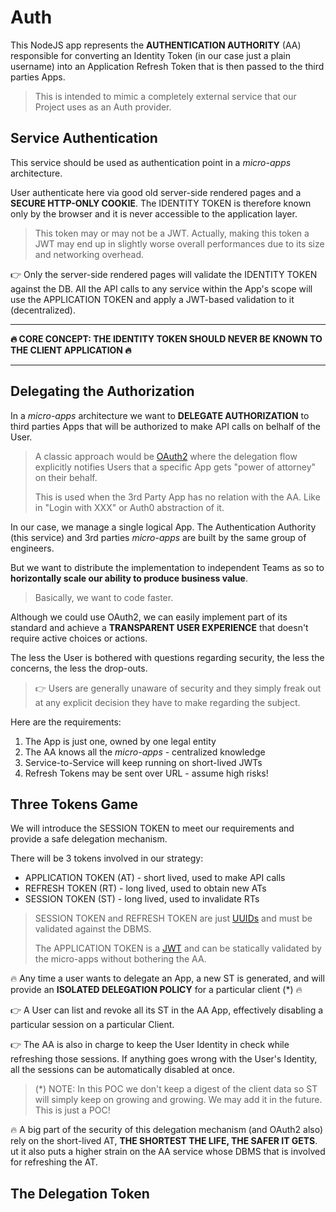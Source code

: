 # Auth

This NodeJS app represents the **AUTHENTICATION AUTHORITY** (AA) responsible for converting an Identity Token (in our case just a plain username) into an Application Refresh Token that is then passed to the third parties Apps.

> This is intended to mimic a completely external service that our Project uses as an Auth provider.

## Service Authentication

This service should be used as authentication point in a _micro-apps_ architecture.

User authenticate here via good old server-side rendered pages and a **SECURE HTTP-ONLY COOKIE**. The IDENTITY TOKEN is therefore known only
by the browser and it is never accessible to the application layer.

> This token may or may not be a JWT. Actually, making this token a JWT may end up in slightly worse overall performances due to its size and networking overhead.

👉 Only the server-side rendered pages will validate the IDENTITY TOKEN against the DB. All the API calls to any service within the App's scope will use the APPLICATION TOKEN and apply a JWT-based validation to it (decentralized).

---

**🔥 CORE CONCEPT: THE IDENTITY TOKEN SHOULD NEVER BE KNOWN TO THE CLIENT APPLICATION 🔥**

---

## Delegating the Authorization

In a _micro-apps_ architecture we want to **DELEGATE AUTHORIZATION** to third parties Apps that will be authorized to make API calls on belhalf of the User.

> A classic approach would be [OAuth2](https://oauth.net/2/) where the delegation flow explicitly notifies Users that a specific App gets "power of attorney" on their behalf.
>
> This is used when the 3rd Party App has no relation with the AA. Like in "Login with XXX" or Auth0 abstraction of it.

In our case, we manage a single logical App. The Authentication Authority (this service) and 3rd parties _micro-apps_ are built by the same group of engineers.

But we want to distribute the implementation to independent Teams as so to **horizontally scale our ability to produce business value**.

> Basically, we want to code faster.

Although we could use OAuth2, we can easily implement part of its standard and achieve a **TRANSPARENT USER EXPERIENCE** that doesn't require active choices or actions.

The less the User is bothered with questions regarding security, the less the concerns, the less the drop-outs.

> 👉 Users are generally unaware of security and they simply freak out at any explicit decision they have to make regarding the subject.

Here are the requirements:

1. The App is just one, owned by one legal entity
2. The AA knows all the _micro-apps_ - centralized knowledge
3. Service-to-Service will keep running on short-lived JWTs
4. Refresh Tokens may be sent over URL - assume high risks!

## Three Tokens Game

We will introduce the SESSION TOKEN to meet our requirements and provide a safe delegation mechanism.

There will be 3 tokens involved in our strategy:

- APPLICATION TOKEN (AT) - short lived, used to make API calls
- REFRESH TOKEN (RT) - long lived, used to obtain new ATs
- SESSION TOKEN (ST) - long lived, used to invalidate RTs

> SESSION TOKEN and REFRESH TOKEN are just [UUIDs](https://en.wikipedia.org/wiki/Universally_unique_identifier) and must be validated against the DBMS.
>
> The APPLICATION TOKEN is a [JWT](https://jwt.io/) and can be statically validated by the micro-apps without bothering the AA.

🔥 Any time a user wants to delegate an App, a new ST is generated, and will provide an **ISOLATED DELEGATION POLICY** for a particular client (\*) 🔥

👉 A User can list and revoke all its ST in the AA App, effectively disabling a particular session on a particular Client.

👉 The AA is also in charge to keep the User Identity in check while refreshing those sessions. If anything goes wrong with the User's Identity, all the sessions can be automatically disabled at once.

> (\*) NOTE: In this POC we don't keep a digest of the client data so ST will simply keep on growing and growing. We may add it in the future. This is just a POC!

🔥 A big part of the security of this delegation mechanism (and OAuth2 also) rely on the short-lived AT, **THE SHORTEST THE LIFE, THE SAFER IT GETS**. ut it also puts a higher strain on the AA service whose DBMS that is involved for refreshing the AT.

## The Delegation Token
